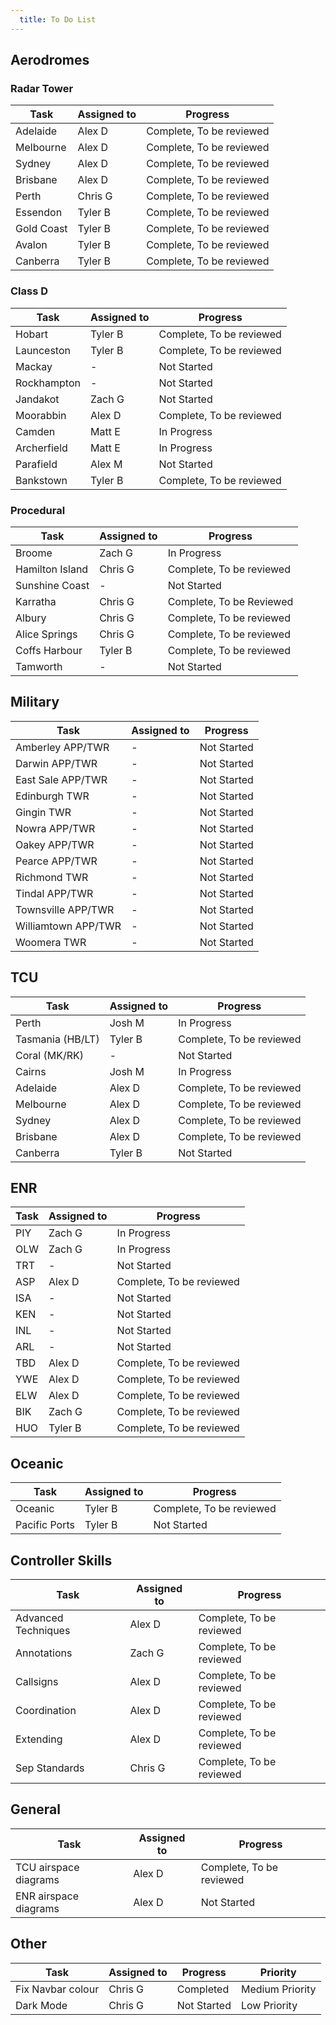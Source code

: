 ```yaml
---
  title: To Do List
---
```


## Aerodromes

### Radar Tower
| Task | Assigned to | Progress |
| ---- | ----------- | -------- |
| Adelaide | Alex D | Complete, To be reviewed |
| Melbourne | Alex D | Complete, To be reviewed |
| Sydney | Alex D | Complete, To be reviewed |
| Brisbane | Alex D | Complete, To be reviewed |
| Perth | Chris G | Complete, To be reviewed |
| Essendon | Tyler B | Complete, To be reviewed |
| Gold Coast | Tyler B | Complete, To be reviewed |
| Avalon | Tyler B | Complete, To be reviewed |
| Canberra | Tyler B | Complete, To be reviewed |

### Class D
| Task | Assigned to | Progress |
| ---- | ----------- | -------- |
| Hobart | Tyler B | Complete, To be reviewed |
| Launceston | Tyler B | Complete, To be reviewed |
| Mackay | - | Not Started |
| Rockhampton | - | Not Started |
| Jandakot | Zach G | Not Started |
| Moorabbin | Alex D | Complete, To be reviewed |
| Camden | Matt E | In Progress |
| Archerfield | Matt E | In Progress |
| Parafield | Alex M | Not Started |
| Bankstown | Tyler B | Complete, To be reviewed |

### Procedural
| Task | Assigned to | Progress |
| ---- | ----------- | -------- |
| Broome | Zach G | In Progress |
| Hamilton Island | Chris G | Complete, To be reviewed |
| Sunshine Coast | - | Not Started |
| Karratha | Chris G | Complete, To be Reviewed |
| Albury | Chris G | Complete, To be reviewed |
| Alice Springs | Chris G | Complete, To be reviewed |
| Coffs Harbour | Tyler B | Complete, To be reviewed |
| Tamworth | - | Not Started |

## Military
| Task | Assigned to | Progress |
| ---- | ----------- | -------- |
| Amberley APP/TWR | - | Not Started |
| Darwin APP/TWR | - | Not Started |
| East Sale APP/TWR | - | Not Started |
| Edinburgh TWR | - | Not Started |
| Gingin TWR | - | Not Started |
| Nowra APP/TWR | - | Not Started |
| Oakey APP/TWR | - | Not Started |
| Pearce APP/TWR | - | Not Started |
| Richmond TWR | - | Not Started |
| Tindal APP/TWR | - | Not Started |
| Townsville APP/TWR | - | Not Started |
| Williamtown APP/TWR | - | Not Started |
| Woomera TWR | - | Not Started |

## TCU
| Task | Assigned to | Progress |
| ---- | ----------- | -------- |
| Perth | Josh M | In Progress |
| Tasmania (HB/LT) | Tyler B | Complete, To be reviewed |
| Coral (MK/RK) | - | Not Started |
| Cairns | Josh M | In Progress |
| Adelaide | Alex D | Complete, To be reviewed |
| Melbourne | Alex D | Complete, To be reviewed |
| Sydney | Alex D | Complete, To be reviewed |
| Brisbane | Alex D | Complete, To be reviewed |
| Canberra | Tyler B | Not Started |

## ENR
| Task | Assigned to | Progress |
| ---- | ----------- | -------- |
| PIY | Zach G | In Progress |
| OLW | Zach G | In Progress |
| TRT | - | Not Started |
| ASP | Alex D | Complete, To be reviewed |
| ISA | - | Not Started |
| KEN | - | Not Started |
| INL | - | Not Started |
| ARL | - | Not Started |
| TBD | Alex D | Complete, To be reviewed |
| YWE | Alex D | Complete, To be reviewed |
| ELW | Alex D | Complete, To be reviewed |
| BIK | Zach G | Complete, To be reviewed |
| HUO | Tyler B | Complete, To be reviewed |

## Oceanic
| Task | Assigned to | Progress |
| ---- | ----------- | -------- |
| Oceanic | Tyler B | Complete, To be reviewed  |
| Pacific Ports | Tyler B | Not Started |

## Controller Skills
| Task | Assigned to | Progress |
| ---- | ----------- | -------- |
| Advanced Techniques | Alex D | Complete, To be reviewed |
| Annotations | Zach G | Complete, To be reviewed |
| Callsigns | Alex D | Complete, To be reviewed |
| Coordination | Alex D | Complete, To be reviewed |
| Extending | Alex D | Complete, To be reviewed |
| Sep Standards | Chris G | Complete, To be reviewed |

## General
| Task | Assigned to | Progress |
| ---- | ----------- | -------- |
| TCU airspace diagrams | Alex D | Complete, To be reviewed |
| ENR airspace diagrams | Alex D | Not Started |

## Other
| Task | Assigned to | Progress | Priority |
| ---- | ----------- | -------- | -------- |
| Fix Navbar colour | Chris G | Completed | Medium Priority|
| Dark Mode | Chris G | Not Started | Low Priority |

